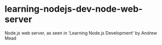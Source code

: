# learning-nodejs-dev-node-web-server
Node.js web server, as seen in 'Learning Node.js Development' by Andrew Mead
